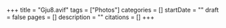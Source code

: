 +++
title = "Gju8.avif"
tags = ["Photos"]
categories = []
startDate = ""
draft = false
pages = []
description = ""
citations = []
+++
